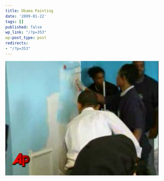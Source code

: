 ```yaml
---
title: Obama Painting
date: '2009-01-22'
tags: []
published: false
wp_link: "/?p=353"
wp:post_type: post
redirects:
- "/?p=353"
---
```


![Obama Painting](2009-01-22-Obama-Painting/picture-3.png "Obama Painting")
